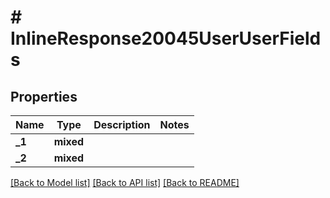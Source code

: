 # # InlineResponse20045UserUserFields

## Properties

Name | Type | Description | Notes
------------ | ------------- | ------------- | -------------
**_1** | **mixed** |  |
**_2** | **mixed** |  |

[[Back to Model list]](../../README.md#models) [[Back to API list]](../../README.md#endpoints) [[Back to README]](../../README.md)
